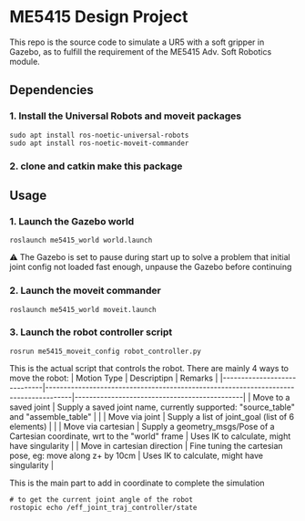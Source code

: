 # ME5415 Design Project
This repo is the source code to simulate a UR5 with a soft gripper in Gazebo, as to fulfill the requirement of the ME5415 Adv. Soft Robotics module.

## Dependencies
### 1. Install the Universal Robots and moveit packages

    sudo apt install ros-noetic-universal-robots
    sudo apt install ros-noetic-moveit-commander
### 2. clone and catkin make this package

## Usage
### 1. Launch the Gazebo world
    roslaunch me5415_world world.launch
:warning: The Gazebo is set to pause during start up to solve a problem that initial joint config not loaded fast enough, unpause the Gazebo before continuing

### 2. Launch the moveit commander
    roslaunch me5415_world moveit.launch

### 3. Launch the robot controller script
    rosrun me5415_moveit_config robot_controller.py
This is the actual script that controls the robot. There are mainly 4 ways to move the robot:
| Motion Type                 | Descriptipn                                                                         | Remarks                                      |
|-----------------------------|-------------------------------------------------------------------------------------|----------------------------------------------|
| Move to a saved joint       | Supply a saved joint name, currently supported: "source_table" and "assemble_table" |                                              |
| Move via joint              | Supply a list of joint_goal (list of 6 elements)                                    |                                              |
| Move via cartesian          | Supply a geometry_msgs/Pose of a Cartesian coordinate, wrt to the "world" frame     | Uses IK to calculate, might have singularity |
| Move in cartesian direction | Fine tuning the cartesian pose, eg: move along z+ by 10cm                           | Uses IK to calculate, might have singularity |

This is the main part to add in coordinate to complete the simulation

    # to get the current joint angle of the robot
    rostopic echo /eff_joint_traj_controller/state